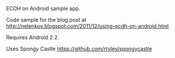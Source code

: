 ECDH on Android sample app. 

Code sample for the blog post at 
http://nelenkov.blogspot.com/2011/12/using-ecdh-on-android.html

Requires Android 2.2.

Uses Spongy Castle https://github.com/rtyley/spongycastle

